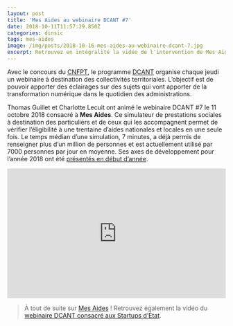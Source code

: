 ```yaml
---
layout: post
title: 'Mes Aides au webinaire DCANT #7'
date: 2018-10-11T11:57:29.850Z
categories: dinsic
tags: mes-aides
image: /img/posts/2018-10-16-mes-aides-au-webinaire-dcant-7.jpg
excerpt: Retrouvez en intégralité la vidéo de l'intervention de Mes Aides sur les moyens de participer au simulateur de prestations sociales.
---
```

Avec le concours du [CNFPT](http://www.cnfpt.fr/), le programme [DCANT](http://references.modernisation.gouv.fr/programme-dcant) organise chaque jeudi un webinaire à destination des collectivités territoriales. L’objectif est de pouvoir apporter des éclairages sur des sujets qui vont apporter de la transformation numérique dans le quotidien des administrations.

Thomas Guillet et Charlotte Lecuit ont animé le webinaire DCANT #7 le 11 octobre 2018 consacré à **Mes Aides**. Ce simulateur de prestations sociales à destination des particuliers et de ceux qui les accompagnent permet de vérifier l’éligibilité à une trentaine d’aides nationales et locales en une seule fois. Le temps médian d’une simulation, 7 minutes, a déjà permis de renseigner plus d’un million de personnes et est actuellement utilisé par 7000 personnes par jour en moyenne. Ses axes de développement pour l’année 2018 ont été [présentés en début d’année](https://blog.beta.gouv.fr/dinsic/2018/02/12/mes-aides-nos-voeux/).

<iframe frameborder="0" width="100%" height="300" src="https://www.dailymotion.com/embed/video/x6vbslu" allowfullscreen="" allow="autoplay"></iframe>

> À tout de suite sur [Mes Aides](https://mes-aides.gouv.fr/) !
> Retrouvez également la vidéo du [webinaire DCANT consacré aux Startups d’État](https://blog.beta.gouv.fr/general/2018/04/26/beta-gouv-fr-au-webinaire-dcant-2/).
